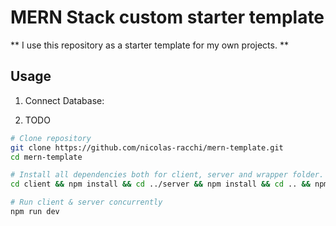 # MERN Stack custom starter template

** I use this repository as a starter template for my own projects. **

## Usage

1. Connect Database:

2. TODO

```bash
# Clone repository
git clone https://github.com/nicolas-racchi/mern-template.git
cd mern-template

# Install all dependencies both for client, server and wrapper folder.
cd client && npm install && cd ../server && npm install && cd .. && npm install

# Run client & server concurrently
npm run dev

```
